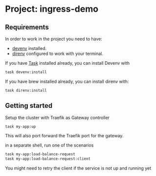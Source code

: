 # Project: ingress-demo

## Requirements
In order to work in the project you need to have:

- [devenv](https://devenv.sh/) installed.
- [direnv](https://direnv.net/docs/hook.html) configured to work with your terminal.


If you have [Task](https://github.com/go-task/task) installed already, you can install Devenv with 

```bash
task devenv:install
```

If you have brew installed already, you can install direnv with:

```bash
task direnv:install
```

## Getting started
Setup the cluster with Traefik as Gateway controller

```bash
task my-app:up
```

This will also port forward the Traefik port for the gateway.

in a separate shell, run one of the scenarios

```bash
task my-app:load-balance-request
task my-app:load-balance-request:client
```

You might need to retry the client if the service is not up and running yet